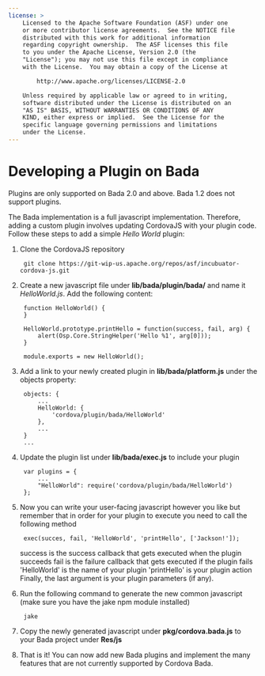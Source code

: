 ```yaml
---
license: >
    Licensed to the Apache Software Foundation (ASF) under one
    or more contributor license agreements.  See the NOTICE file
    distributed with this work for additional information
    regarding copyright ownership.  The ASF licenses this file
    to you under the Apache License, Version 2.0 (the
    "License"); you may not use this file except in compliance
    with the License.  You may obtain a copy of the License at

        http://www.apache.org/licenses/LICENSE-2.0

    Unless required by applicable law or agreed to in writing,
    software distributed under the License is distributed on an
    "AS IS" BASIS, WITHOUT WARRANTIES OR CONDITIONS OF ANY
    KIND, either express or implied.  See the License for the
    specific language governing permissions and limitations
    under the License.
---
```


Developing a Plugin on Bada
===========================

Plugins are only supported on Bada 2.0 and above. Bada 1.2 does not support plugins.

The Bada implementation is a full javascript implementation. Therefore, adding a custom plugin involves updating CordovaJS with your plugin code. Follow these steps to add a simple _Hello World_ plugin:

1. Clone the CordovaJS repository

        git clone https://git-wip-us.apache.org/repos/asf/incubuator-cordova-js.git

2. Create a new javascript file under __lib/bada/plugin/bada/__ and name it _HelloWorld.js_. Add the following content:

        function HelloWorld() {
        }

        HelloWorld.prototype.printHello = function(success, fail, arg) {
            alert(Osp.Core.StringHelper('Hello %1', arg[0]));
        }

        module.exports = new HelloWorld();

3. Add a link to your newly created plugin in __lib/bada/platform.js__ under the objects property:
    
        objects: {
            ...
            HelloWorld: {
                'cordova/plugin/bada/HelloWorld' 
            },
            ...
        }
        ...
4. Update the plugin list under __lib/bada/exec.js__ to include your plugin

        var plugins = {
            ...
            "HelloWorld": require('cordova/plugin/bada/HelloWorld')
        };
5. Now you can write your user-facing javascript however you like but remember that in order for your plugin to execute you need to call the following method

        exec(succes, fail, 'HelloWorld', 'printHello', ['Jackson!']);

    success is the success callback that gets executed when the plugin succeeds
    fail is the failure callback that gets executed if the plugin fails
    'HelloWorld' is the name of your plugin
    'printHello' is your plugin action
    Finally, the last argument is your plugin parameters (if any).

6. Run the following command to generate the new common javascript (make sure you have the jake npm module installed)

        jake

7. Copy the newly generated javascript under __pkg/cordova.bada.js__ to your Bada project under __Res/js__

6. That is it! You can now add new Bada plugins and implement the many features that are not currently supported by Cordova Bada.
